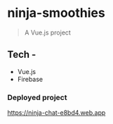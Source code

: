 # ninja-smoothies

> A Vue.js project

## Tech -

* Vue.js
* Firebase

### Deployed project 
https://ninja-chat-e8bd4.web.app



